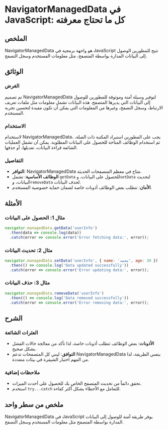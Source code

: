 <!--
Meta Description: # NavigatorManagedData في JavaScript: كل ما تحتاج معرفته ## الملخص NavigatorManagedData هو واجهة برمجية في JavaScript تتيح للمطورين الوصول إلى البيانا...
Meta Keywords: البيانات, error, navigatormanageddata, data, javascript
-->

# NavigatorManagedData في JavaScript: كل ما تحتاج معرفته

## الملخص
NavigatorManagedData هو واجهة برمجية في JavaScript تتيح للمطورين الوصول إلى البيانات المدارة بواسطة المتصفح، مثل معلومات المستخدم وسجل التصفح.

## الوثائق
### الغرض
تم تصميم NavigatorManagedData لتوفير وسيلة آمنة وموثوقة للمطورين للوصول إلى البيانات التي يديرها المتصفح. هذه البيانات تشمل معلومات مثل ملفات تعريف الارتباط، وسجل التصفح، وغيرها من المعلومات التي يمكن أن تكون مفيدة لتحسين تجربة المستخدم.

### الاستخدام
لاستخدام NavigatorManagedData، يجب على المطورين استيراد المكتبة ذات الصلة، ثم استخدام الوظائف المتاحة للحصول على البيانات المطلوبة. يمكن أن تشمل العمليات الشائعة قراءة البيانات، تعديلها، أو حذفها.

### التفاصيل
- **التوافر**: NavigatorManagedData متاح في معظم المتصفحات الحديثة.
- **الوظائف الأساسية**: تشمل `getData` للحصول على البيانات، و`setData` لتحديث البيانات، و`removeData` لحذف البيانات.
- **الأمان**: تتطلب بعض الوظائف أذونات خاصة لضمان حماية خصوصية المستخدم.

## الأمثلة
### مثال 1: الحصول على البيانات
```javascript
navigator.managedData.getData('userInfo')
  .then(data => console.log(data))
  .catch(error => console.error('Error fetching data:', error));
```

### مثال 2: تحديث البيانات
```javascript
navigator.managedData.setData('userInfo', { name: 'محمد', age: 30 })
  .then(() => console.log('Data updated successfully'))
  .catch(error => console.error('Error updating data:', error));
```

### مثال 3: حذف البيانات
```javascript
navigator.managedData.removeData('userInfo')
  .then(() => console.log('Data removed successfully'))
  .catch(error => console.error('Error removing data:', error));
```

## الشرح
### العثرات الشائعة
- **الأذونات**: بعض الوظائف تتطلب أذونات خاصة، لذا تأكد من معالجة حالات الفشل بشكل صحيح.
- **التوافق**: ليس كل المتصفحات تدعم NavigatorManagedData بنفس الطريقة، لذا من المهم اختبار الشيفرة في بيئات متعددة.

### ملاحظات إضافية
- تحقق دائماً من تحديث المتصفح الخاص بك للحصول على أحدث الميزات.
- استخدم `try...catch` للتعامل مع الأخطاء بشكل أكثر كفاءة.

## ملخص من سطر واحد
NavigatorManagedData في JavaScript يوفر طريقة آمنة للوصول إلى البيانات المدارة بواسطة المتصفح مثل معلومات المستخدم وسجل التصفح.